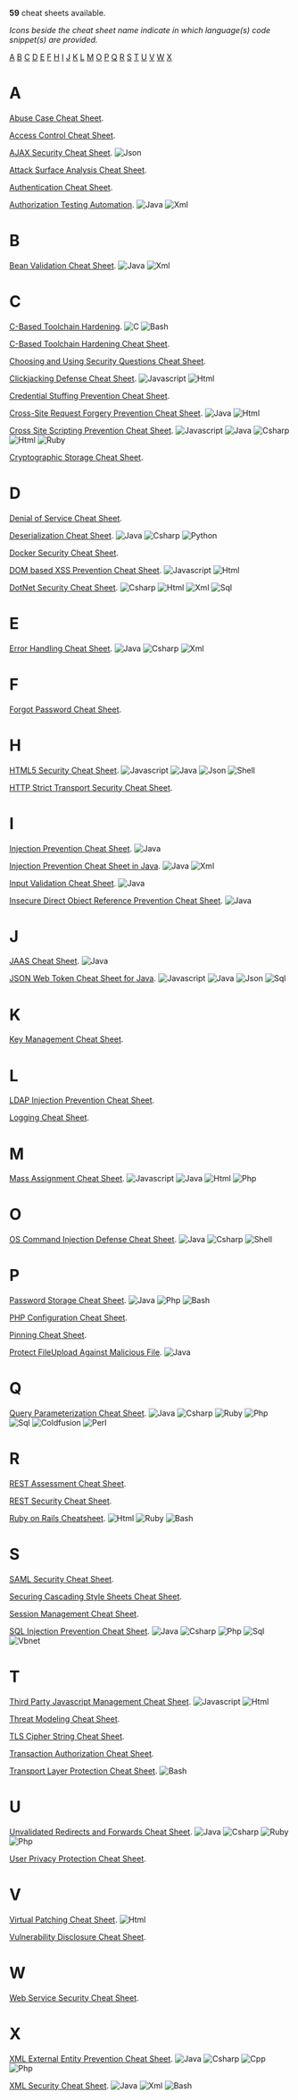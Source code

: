 **59** cheat sheets available.

*Icons beside the cheat sheet name indicate in which language(s) code snippet(s) are provided.*

[A](Index.md#a) [B](Index.md#b) [C](Index.md#c) [D](Index.md#d) [E](Index.md#e) [F](Index.md#f) [H](Index.md#h) [I](Index.md#i) [J](Index.md#j) [K](Index.md#k) [L](Index.md#l) [M](Index.md#m) [O](Index.md#o) [P](Index.md#p) [Q](Index.md#q) [R](Index.md#r) [S](Index.md#s) [T](Index.md#t) [U](Index.md#u) [V](Index.md#v) [W](Index.md#w) [X](Index.md#x) 

# A

[Abuse Case Cheat Sheet](Abuse_Case_Cheat_Sheet.md).

[Access Control Cheat Sheet](Access_Control_Cheat_Sheet.md).

[AJAX Security Cheat Sheet](AJAX_Security_Cheat_Sheet.md). ![Json](../assets/Index_Json.png) 

[Attack Surface Analysis Cheat Sheet](Attack_Surface_Analysis_Cheat_Sheet.md).

[Authentication Cheat Sheet](Authentication_Cheat_Sheet.md).

[Authorization Testing Automation](Authorization_Testing_Automation.md). ![Java](../assets/Index_Java.png) ![Xml](../assets/Index_Xml.png) 

# B

[Bean Validation Cheat Sheet](Bean_Validation_Cheat_Sheet.md). ![Java](../assets/Index_Java.png) ![Xml](../assets/Index_Xml.png) 

# C

[C-Based Toolchain Hardening](C-Based_Toolchain_Hardening.md). ![C](../assets/Index_C.png) ![Bash](../assets/Index_Bash.png) 

[C-Based Toolchain Hardening Cheat Sheet](C-Based_Toolchain_Hardening_Cheat_Sheet.md).

[Choosing and Using Security Questions Cheat Sheet](Choosing_and_Using_Security_Questions_Cheat_Sheet.md).

[Clickjacking Defense Cheat Sheet](Clickjacking_Defense_Cheat_Sheet.md). ![Javascript](../assets/Index_Javascript.png) ![Html](../assets/Index_Html.png) 

[Credential Stuffing Prevention Cheat Sheet](Credential_Stuffing_Prevention_Cheat_Sheet.md).

[Cross-Site Request Forgery Prevention Cheat Sheet](Cross-Site_Request_Forgery_Prevention_Cheat_Sheet.md). ![Java](../assets/Index_Java.png) ![Html](../assets/Index_Html.png) 

[Cross Site Scripting Prevention Cheat Sheet](Cross_Site_Scripting_Prevention_Cheat_Sheet.md). ![Javascript](../assets/Index_Javascript.png) ![Java](../assets/Index_Java.png) ![Csharp](../assets/Index_Csharp.png) ![Html](../assets/Index_Html.png) ![Ruby](../assets/Index_Ruby.png) 

[Cryptographic Storage Cheat Sheet](Cryptographic_Storage_Cheat_Sheet.md).

# D

[Denial of Service Cheat Sheet](Denial_of_Service_Cheat_Sheet.md).

[Deserialization Cheat Sheet](Deserialization_Cheat_Sheet.md). ![Java](../assets/Index_Java.png) ![Csharp](../assets/Index_Csharp.png) ![Python](../assets/Index_Python.png) 

[Docker Security Cheat Sheet](Docker_Security_Cheat_Sheet.md).

[DOM based XSS Prevention Cheat Sheet](DOM_based_XSS_Prevention_Cheat_Sheet.md). ![Javascript](../assets/Index_Javascript.png) ![Html](../assets/Index_Html.png) 

[DotNet Security Cheat Sheet](DotNet_Security_Cheat_Sheet.md). ![Csharp](../assets/Index_Csharp.png) ![Html](../assets/Index_Html.png) ![Xml](../assets/Index_Xml.png) ![Sql](../assets/Index_Sql.png) 

# E

[Error Handling Cheat Sheet](Error_Handling_Cheat_Sheet.md). ![Java](../assets/Index_Java.png) ![Csharp](../assets/Index_Csharp.png) ![Xml](../assets/Index_Xml.png) 

# F

[Forgot Password Cheat Sheet](Forgot_Password_Cheat_Sheet.md).

# H

[HTML5 Security Cheat Sheet](HTML5_Security_Cheat_Sheet.md). ![Javascript](../assets/Index_Javascript.png) ![Java](../assets/Index_Java.png) ![Json](../assets/Index_Json.png) ![Shell](../assets/Index_Shell.png) 

[HTTP Strict Transport Security Cheat Sheet](HTTP_Strict_Transport_Security_Cheat_Sheet.md).

# I

[Injection Prevention Cheat Sheet](Injection_Prevention_Cheat_Sheet.md). ![Java](../assets/Index_Java.png) 

[Injection Prevention Cheat Sheet in Java](Injection_Prevention_Cheat_Sheet_in_Java.md). ![Java](../assets/Index_Java.png) ![Xml](../assets/Index_Xml.png) 

[Input Validation Cheat Sheet](Input_Validation_Cheat_Sheet.md). ![Java](../assets/Index_Java.png) 

[Insecure Direct Object Reference Prevention Cheat Sheet](Insecure_Direct_Object_Reference_Prevention_Cheat_Sheet.md). ![Java](../assets/Index_Java.png) 

# J

[JAAS Cheat Sheet](JAAS_Cheat_Sheet.md). ![Java](../assets/Index_Java.png) 

[JSON Web Token Cheat Sheet for Java](JSON_Web_Token_Cheat_Sheet_for_Java.md). ![Javascript](../assets/Index_Javascript.png) ![Java](../assets/Index_Java.png) ![Json](../assets/Index_Json.png) ![Sql](../assets/Index_Sql.png) 

# K

[Key Management Cheat Sheet](Key_Management_Cheat_Sheet.md).

# L

[LDAP Injection Prevention Cheat Sheet](LDAP_Injection_Prevention_Cheat_Sheet.md).

[Logging Cheat Sheet](Logging_Cheat_Sheet.md).

# M

[Mass Assignment Cheat Sheet](Mass_Assignment_Cheat_Sheet.md). ![Javascript](../assets/Index_Javascript.png) ![Java](../assets/Index_Java.png) ![Html](../assets/Index_Html.png) ![Php](../assets/Index_Php.png) 

# O

[OS Command Injection Defense Cheat Sheet](OS_Command_Injection_Defense_Cheat_Sheet.md). ![Java](../assets/Index_Java.png) ![Csharp](../assets/Index_Csharp.png) ![Shell](../assets/Index_Shell.png) 

# P

[Password Storage Cheat Sheet](Password_Storage_Cheat_Sheet.md). ![Java](../assets/Index_Java.png) ![Php](../assets/Index_Php.png) ![Bash](../assets/Index_Bash.png) 

[PHP Configuration Cheat Sheet](PHP_Configuration_Cheat_Sheet.md).

[Pinning Cheat Sheet](Pinning_Cheat_Sheet.md).

[Protect FileUpload Against Malicious File](Protect_FileUpload_Against_Malicious_File.md). ![Java](../assets/Index_Java.png) 

# Q

[Query Parameterization Cheat Sheet](Query_Parameterization_Cheat_Sheet.md). ![Java](../assets/Index_Java.png) ![Csharp](../assets/Index_Csharp.png) ![Ruby](../assets/Index_Ruby.png) ![Php](../assets/Index_Php.png) ![Sql](../assets/Index_Sql.png) ![Coldfusion](../assets/Index_Coldfusion.png) ![Perl](../assets/Index_Perl.png) 

# R

[REST Assessment Cheat Sheet](REST_Assessment_Cheat_Sheet.md).

[REST Security Cheat Sheet](REST_Security_Cheat_Sheet.md).

[Ruby on Rails Cheatsheet](Ruby_on_Rails_Cheatsheet.md). ![Html](../assets/Index_Html.png) ![Ruby](../assets/Index_Ruby.png) ![Bash](../assets/Index_Bash.png) 

# S

[SAML Security Cheat Sheet](SAML_Security_Cheat_Sheet.md).

[Securing Cascading Style Sheets Cheat Sheet](Securing_Cascading_Style_Sheets_Cheat_Sheet.md).

[Session Management Cheat Sheet](Session_Management_Cheat_Sheet.md).

[SQL Injection Prevention Cheat Sheet](SQL_Injection_Prevention_Cheat_Sheet.md). ![Java](../assets/Index_Java.png) ![Csharp](../assets/Index_Csharp.png) ![Php](../assets/Index_Php.png) ![Sql](../assets/Index_Sql.png) ![Vbnet](../assets/Index_Vbnet.png) 

# T

[Third Party Javascript Management Cheat Sheet](Third_Party_Javascript_Management_Cheat_Sheet.md). ![Javascript](../assets/Index_Javascript.png) ![Html](../assets/Index_Html.png) 

[Threat Modeling Cheat Sheet](Threat_Modeling_Cheat_Sheet.md).

[TLS Cipher String Cheat Sheet](TLS_Cipher_String_Cheat_Sheet.md).

[Transaction Authorization Cheat Sheet](Transaction_Authorization_Cheat_Sheet.md).

[Transport Layer Protection Cheat Sheet](Transport_Layer_Protection_Cheat_Sheet.md). ![Bash](../assets/Index_Bash.png) 

# U

[Unvalidated Redirects and Forwards Cheat Sheet](Unvalidated_Redirects_and_Forwards_Cheat_Sheet.md). ![Java](../assets/Index_Java.png) ![Csharp](../assets/Index_Csharp.png) ![Ruby](../assets/Index_Ruby.png) ![Php](../assets/Index_Php.png) 

[User Privacy Protection Cheat Sheet](User_Privacy_Protection_Cheat_Sheet.md).

# V

[Virtual Patching Cheat Sheet](Virtual_Patching_Cheat_Sheet.md). ![Html](../assets/Index_Html.png) 

[Vulnerability Disclosure Cheat Sheet](Vulnerability_Disclosure_Cheat_Sheet.md).

# W

[Web Service Security Cheat Sheet](Web_Service_Security_Cheat_Sheet.md).

# X

[XML External Entity Prevention Cheat Sheet](XML_External_Entity_Prevention_Cheat_Sheet.md). ![Java](../assets/Index_Java.png) ![Csharp](../assets/Index_Csharp.png) ![Cpp](../assets/Index_Cpp.png) ![Php](../assets/Index_Php.png) 

[XML Security Cheat Sheet](XML_Security_Cheat_Sheet.md). ![Java](../assets/Index_Java.png) ![Xml](../assets/Index_Xml.png) ![Bash](../assets/Index_Bash.png) 
